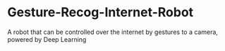 # Gesture-Recog-Internet-Robot
A robot that can be controlled over the internet by gestures to a camera, powered by Deep Learning
